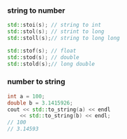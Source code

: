 ### string to number
``` c++
std::stoi(s); // string to int
std::stol(s); // strint to long
std::stoll(s);// string to long long 

std::stof(s); // float
std::stod(s); // double
std::stold(s);// long double
```

### number to string
``` c++
int a = 100;
double b = 3.1415926;
cout << std::to_string(a) << endl
	<< std::to_string(b) << endl;
// 100
// 3.14593
```